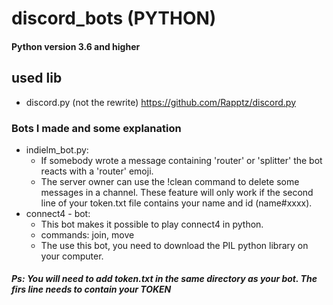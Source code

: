 # discord_bots (PYTHON)
#### Python version 3.6 and higher

## used lib
  * discord.py (not the rewrite)
    https://github.com/Rapptz/discord.py

### Bots I made and some explanation
  * indielm_bot.py:
    * If somebody wrote a message containing 'router' or 'splitter' the bot reacts with a 'router' emoji.
    * The server owner can use the !clean command to delete some messages in a channel.
      These feature will only work if the second line of your token.txt file contains your name and id (name#xxxx).
  * connect4 - bot:
    * This bot makes it possible to play connect4 in python.
    * commands: join, move <num>
    * The use this bot, you need to download the PIL python library on your computer. 
      
       
##### Ps: You will need to add token.txt in the same directory as your bot. The firs line needs to contain your TOKEN
   
   
